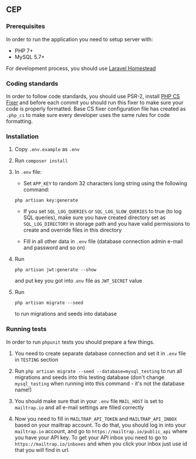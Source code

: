 ## CEP

### Prerequisites

In order to run the application you need to setup server with:

- PHP 7+
- MySQL 5.7+

For development process, you should use [Laravel Homestead](https://laravel.com/docs/5.2/homestead)

### Coding standards

In order to follow code standards, you should use PSR-2, install [PHP CS Fixer](https://github.com/FriendsOfPHP/PHP-CS-Fixer) and before each commit you should run this fixer to make sure your code is properly formatted. Base CS fixer configuration file has created as `.php_cs` to make sure every developer uses the same rules for code formatting.   


### Installation

1. Copy `.env.example` as `.env`

2. Run `composer install`

3. In `.env` file:

    - Set `APP_KEY` to random 32 characters long string using the following command:
    
    ```
    php artisan key:generate
    ```
    
    - If you set `SQL_LOG_QUERIES` or `SQL_LOG_SLOW_QUERIES` to true (to log SQL queries), make sure you have created directory set as `SQL_LOG_DIRECTORY` in storage path and you have valid permissions to create and override files in this directory
        
    - Fill in all other data in `.env` file (database connection admin e-mail and password and so on)        

4. Run    

    ```
    php artisan jwt:generate --show
    ```
   
    and put key you got into .`env` file as `JWT_SECRET` value
    
5. Run
 
    ```
    php artisan migrate --seed 
    ```
    
    to run migrations and seeds into database  

### Running tests

In order to run `phpunit` tests you should prepare a few things.

1. You need to create separate database connection and set it in `.env` file in `TESTING` section
 
2. Run `php artisan migrate --seed --database=mysql_testing` to run all migrations and seeds into this testing database (don't change `mysql_testing` when running into this command - it's not the database name!)

3. You should make sure that in your `.env` file `MAIL_HOST` is set to `mailtrap.io` and all e-mail settings are filled correctly

4. Now you need to fill in `MAILTRAP_API_TOKEN` and `MAILTRAP_API_INBOX` based on your mailtrap account. To do that, you should log in into your `mailtrap.io` account, and go to `https://mailtrap.io/public_api` where you have your API key. To get your API inbox you need to go to `https://mailtrap.io/inboxes` and when you click your inbox just use id that you will find in url.
